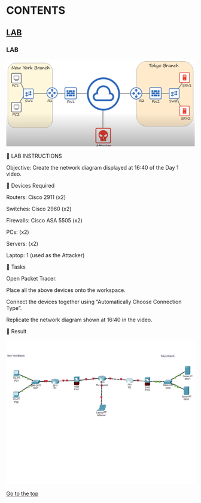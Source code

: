 # CONTENTS

## [LAB](#lab)


### <a name="lab"></a>LAB
![image-info](../00-files/chrome_VXQWHATN6D.png)

🔹 LAB INSTRUCTIONS

Objective:
Create the network diagram displayed at 16:40 of the Day 1 video.

🔹 Devices Required

Routers: Cisco 2911 (x2)

Switches: Cisco 2960 (x2)

Firewalls: Cisco ASA 5505 (x2)

PCs: (x2)

Servers: (x2)

Laptop: 1 (used as the Attacker)

🔹 Tasks

Open Packet Tracer.

Place all the above devices onto the workspace.

Connect the devices together using “Automatically Choose Connection Type”.

Replicate the network diagram shown at 16:40 in the video.

🔹 Result

![image-info](../00-files/PacketTracer_uTeUrKq6EE.png)

[Go to the top](#contents)   